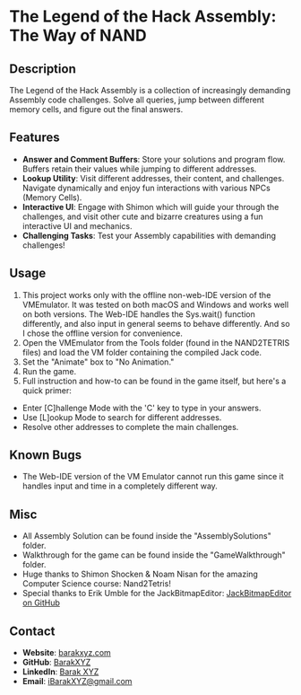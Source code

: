 # The Legend of the Hack Assembly: The Way of NAND

## Description
The Legend of the Hack Assembly is a collection of increasingly demanding Assembly code challenges. Solve all queries, jump between different memory cells, and figure out the final answers.

## Features
- **Answer and Comment Buffers**: Store your solutions and program flow. Buffers retain their values while jumping to different addresses.
- **Lookup Utility**: Visit different addresses, their content, and challenges. Navigate dynamically and enjoy fun interactions with various NPCs (Memory Cells).
- **Interactive UI**: Engage with Shimon which will guide your through the challenges, and visit other cute and bizarre creatures using a fun interactive UI and mechanics.
- **Challenging Tasks**: Test your Assembly capabilities with demanding challenges!

## Usage
1. This project works only with the offline non-web-IDE version of the VMEmulator. It was tested on both macOS and Windows and works well on both versions. The Web-IDE handles the Sys.wait() function differently, and also input in general seems to behave differently. And so I chose the offline version for convenience.
2. Open the VMEmulator from the Tools folder (found in the NAND2TETRIS files) and load the VM folder containing the compiled Jack code.
3. Set the "Animate" box to "No Animation."
4. Run the game.
4. Full instruction and how-to can be found in the game itself, but here's a quick primer:
- Enter [C]hallenge Mode with the 'C' key to type in your answers.
- Use [L]ookup Mode to search for different addresses.
- Resolve other addresses to complete the main challenges.

## Known Bugs
- The Web-IDE version of the VM Emulator cannot run this game since it handles input and time in a completely different way.

## Misc
- All Assembly Solution can be found inside the "AssemblySolutions" folder.
- Walkthrough for the game can be found inside the "GameWalkthrough" folder.
- Huge thanks to Shimon Shocken & Noam Nisan for the amazing Computer Science course: Nand2Tetris!
- Special thanks to Erik Umble for the JackBitmapEditor: [JackBitmapEditor on GitHub](https://github.com/ErikUmble/JackBitmapEditor)

## Contact
- **Website**: [barakxyz.com](https://www.barakxyz.com/)
- **GitHub**: [BarakXYZ](https://github.com/BarakXYZ)
- **LinkedIn**: [Barak XYZ](https://www.linkedin.com/in/barak-xyz/)
- **Email**: [iBarakXYZ@gmail.com](mailto:iBarakXYZ@gmail.com)
